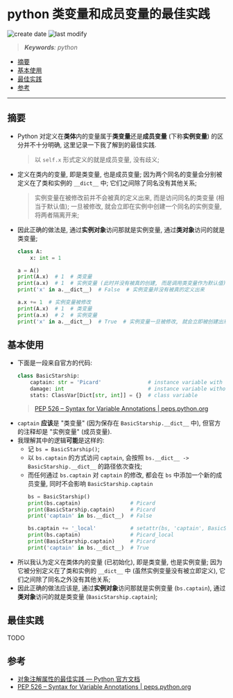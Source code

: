 python 类变量和成员变量的最佳实践
===
<!--START_SECTION:badge-->
![create date](https://img.shields.io/static/v1?label=create%20date&message=2022-07-xx&label_color=gray&color=lightsteelblue&style=flat-square)
![last modify](https://img.shields.io/static/v1?label=last%20modify&message=2025-09-19%2004%3A11%3A35&label_color=gray&color=thistle&style=flat-square)
<!--END_SECTION:badge-->
<!--info
top: false
draft: false
hidden: false
tags: [python]
-->

> ***Keywords**: python*

<!--START_SECTION:paper_title-->
<!--END_SECTION:paper_title-->

<!--START_SECTION:toc-->
- [摘要](#摘要)
- [基本使用](#基本使用)
- [最佳实践](#最佳实践)
- [参考](#参考)
<!--END_SECTION:toc-->

---

## 摘要
- Python 对定义在**类体**内的变量属于**类变量**还是**成员变量** (下称**实例变量**) 的区分并不十分明确, 这里记录一下我了解到的最佳实践.
    > 以 `self.x` 形式定义的就是成员变量, 没有歧义;
- 定义在类内的变量, 即是类变量, 也是成员变量; 因为两个同名的变量会分别被定义在了类和实例的 `__dict__` 中; 它们之间除了同名没有其他关系;
    > 实例变量在被修改前并不会被真的定义出来, 而是访问同名的类变量 (相当于默认值); 一旦被修改, 就会立即在实例中创建一个同名的实例变量, 将两者隔离开来;
- 因此正确的做法是, 通过**实例对象**访问那就是实例变量, 通过**类对象**访问的就是类变量;
    ```python
    class A:
        x: int = 1

    a = A()
    print(A.x)  # 1  # 类变量
    print(a.x)  # 1  # 实例变量 (此时并没有被真的创建, 而是调用类变量作为默认值)
    print('x' in a.__dict__)  # False  # 实例变量并没有被真的定义出来

    a.x += 1  # 实例变量被修改
    print(A.x)  # 1  # 类变量
    print(a.x)  # 2  # 实例变量
    print('x' in a.__dict__)  # True  # 实例变量一旦被修改, 就会立即被创建出来
    ```


## 基本使用
- 下面是一段来自官方的代码:
    ```python
    class BasicStarship:
        captain: str = 'Picard'               # instance variable with default
        damage: int                           # instance variable without default
        stats: ClassVar[Dict[str, int]] = {}  # class variable
    ```
    > [PEP 526 – Syntax for Variable Annotations | peps.python.org](https://peps.python.org/pep-0526/#class-and-instance-variable-annotations)
- `captain` **应该**是 "类变量" (因为保存在 `BasicStarship.__dict__` 中), 但官方的注释却是 "实例变量" (成员变量).
- 我理解其中的逻辑**可能**是这样的:
    - 记 `bs = BasicStarship()`;
    - 以 `bs.captain` 的方式访问 `captain`, 会按照 `bs.__dict__ -> BasicStarship.__dict__` 的路径依次查找;
    - 而任何通过 `bs.captain` 对 `captain` 的修改, 都会在 `bs` 中添加一个新的成员变量, 同时不会影响 `BasicStarship.captain`
        ```python
        bs = BasicStarship()
        print(bs.captain)                # Picard
        print(BasicStarship.captain)     # Picard
        print('captain' in bs.__dict__)  # False

        bs.captain += '_local'           # setattr(bs, 'captain', BasicStarship.captain + '_local')
        print(bs.captain)                # Picard_local
        print(BasicStarship.captain)     # Picard
        print('captain' in bs.__dict__)  # True
        ```
<!-- - 所以可以认为在定义阶段区分**类变量**还是**成员变量**是没有意义的 (`ClassVar` 注释也只是辅助, 并不会影响运行时), 而应该从变量的行为上看属于哪种变量; -->
- 所以我认为定义在类体内的变量 (已初始化), 即是类变量, 也是实例变量; 因为它被分别定义在了类和实例的 `__dict__` 中 (虽然实例变量没有被立即定义), 它们之间除了同名之外没有其他关系;
- 因此正确的做法应该是, 通过**实例对象**访问那就是实例变量 (`bs.captain`), 通过**类对象**访问的就是类变量 (`BasicStarship.captain`);


## 最佳实践
TODO


## 参考
- [对象注解属性的最佳实践 — Python 官方文档](https://docs.python.org/zh-cn/3/howto/annotations.html)
- [PEP 526 – Syntax for Variable Annotations | peps.python.org](https://peps.python.org/pep-0526/#class-and-instance-variable-annotations)